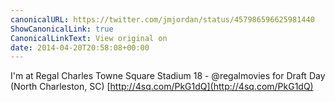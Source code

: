 ```yaml
---
canonicalURL: https://twitter.com/jmjordan/status/457986596625981440
ShowCanonicalLink: true
CanonicalLinkText: View original on
date: 2014-04-20T20:58:08+00:00
---
```

I'm at Regal Charles Towne Square Stadium 18 - @regalmovies for Draft Day (North Charleston, SC) [http://4sq.com/PkG1dQ](http://4sq.com/PkG1dQ)